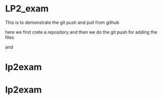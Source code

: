 # LP2_exam
This is to demonstrate the git push and pull from github

here we first crete a  repository and then we do the git push for adding the files 

and 
# lp2exam
# lp2exam
